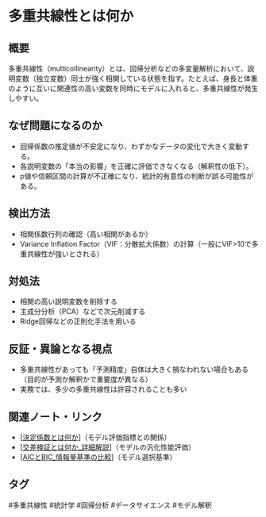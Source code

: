 # 多重共線性とは何か

## 概要
多重共線性（multicollinearity）とは、回帰分析などの多変量解析において、説明変数（独立変数）同士が強く相関している状態を指す。たとえば、身長と体重のように互いに関連性の高い変数を同時にモデルに入れると、多重共線性が発生しやすい。

## なぜ問題になるのか
- 回帰係数の推定値が不安定になり、わずかなデータの変化で大きく変動する。
- 各説明変数の「本当の影響」を正確に評価できなくなる（解釈性の低下）。
- p値や信頼区間の計算が不正確になり、統計的有意性の判断が誤る可能性がある。

## 検出方法
- 相関係数行列の確認（高い相関があるか）
- Variance Inflation Factor（VIF：分散拡大係数）の計算（一般にVIF>10で多重共線性が強いとされる）

## 対処法
- 相関の高い説明変数を削除する
- 主成分分析（PCA）などで次元削減する
- Ridge回帰などの正則化手法を用いる

## 反証・異論となる視点
- 多重共線性があっても「予測精度」自体は大きく損なわれない場合もある（目的が予測か解釈かで重要度が異なる）
- 実務では、多少の多重共線性は許容されることも多い

## 関連ノート・リンク
- [[決定係数とは何か]]（モデル評価指標との関係）
- [[交差検証とは何か_詳細解説]]（モデルの汎化性能評価）
- [[AICとBIC_情報量基準の比較]]（モデル選択基準）

## タグ
#多重共線性 #統計学 #回帰分析 #データサイエンス #モデル解釈


[//begin]: # "Autogenerated link references for markdown compatibility"
[決定係数とは何か]: %E6%B1%BA%E5%AE%9A%E4%BF%82%E6%95%B0%E3%81%A8%E3%81%AF%E4%BD%95%E3%81%8B.md "決定係数（R²）とは何か"
[交差検証とは何か_詳細解説]: %E4%BA%A4%E5%B7%AE%E6%A4%9C%E8%A8%BC%E3%81%A8%E3%81%AF%E4%BD%95%E3%81%8B_%E8%A9%B3%E7%B4%B0%E8%A7%A3%E8%AA%AC.md "交差検証（Cross-Validation）とは何か――詳細解説"
[AICとBIC_情報量基準の比較]: AIC%E3%81%A8BIC_%E6%83%85%E5%A0%B1%E9%87%8F%E5%9F%BA%E6%BA%96%E3%81%AE%E6%AF%94%E8%BC%83.md "AIC（赤池情報量規準）とBIC（ベイズ情報量規準）"
[//end]: # "Autogenerated link references"
